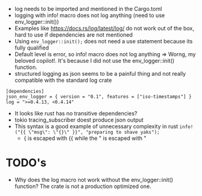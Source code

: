 

* log needs to be imported and mentioned in the Cargo.toml
* logging with info! macro does not log anything (need to use env_logger::init())
* Examples like https://docs.rs/log/latest/log/ do not work out of the box, hard to use if dependencies are not mentioned
* Using ```env_logger::init();``` does not need a use statement because its fully qualified
* Default level is error, so info! macro does not log anything => Worng, my beloved copilot!. It's because I did not use the env_logger::init() function.
* structured logging as json seems to be a painful thing and not really compatible with the standard log crate
``` 
[dependencies]
json_env_logger = { version = "0.1", features = ["iso-timestamps"] }
log = ">=0.4.13, <0.4.14"
```
* It looks like rust has no transitive dependencies?
* tokio tracing_subscriber doest produce json output
* This syntax is a good example of unnecessary complexity in rust ```info!("{{ \"msg\": \"{}\" }}", "preparing to shave yaks");```
  * { is escaped with {{  while the " is escaped with \"

# TODO's
* Why does the log macro not work without the env_logger::init() function? The crate is not a production optimized one.